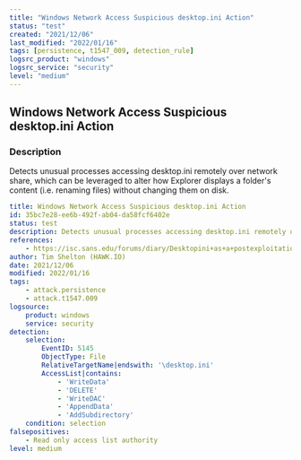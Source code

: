```yaml
---
title: "Windows Network Access Suspicious desktop.ini Action"
status: "test"
created: "2021/12/06"
last_modified: "2022/01/16"
tags: [persistence, t1547_009, detection_rule]
logsrc_product: "windows"
logsrc_service: "security"
level: "medium"
---
```


## Windows Network Access Suspicious desktop.ini Action

### Description

Detects unusual processes accessing desktop.ini remotely over network share, which can be leveraged to alter how Explorer displays a folder's content (i.e. renaming files) without changing them on disk.

```yml
title: Windows Network Access Suspicious desktop.ini Action
id: 35bc7e28-ee6b-492f-ab04-da58fcf6402e
status: test
description: Detects unusual processes accessing desktop.ini remotely over network share, which can be leveraged to alter how Explorer displays a folder's content (i.e. renaming files) without changing them on disk.
references:
    - https://isc.sans.edu/forums/diary/Desktopini+as+a+postexploitation+tool/25912/
author: Tim Shelton (HAWK.IO)
date: 2021/12/06
modified: 2022/01/16
tags:
    - attack.persistence
    - attack.t1547.009
logsource:
    product: windows
    service: security
detection:
    selection:
        EventID: 5145
        ObjectType: File
        RelativeTargetName|endswith: '\desktop.ini'
        AccessList|contains:
            - 'WriteData'
            - 'DELETE'
            - 'WriteDAC'
            - 'AppendData'
            - 'AddSubdirectory'
    condition: selection
falsepositives:
    - Read only access list authority
level: medium

```
